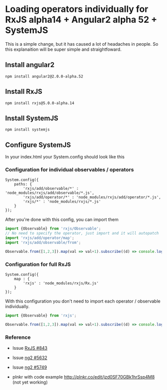 # Loading operators individually for RxJS alpha14 + Angular2 alpha 52 + SystemJS

This is a simple change, but it has caused a lot of headaches in people. So this explanaition will be super simple and straightfoward.

## Install angular2

```
npm install angular2@2.0.0-alpha.52
```

## Install RxJS

```
npm install rxjs@5.0.0-alpha.14
```

## Install SystemJS

```
npm install systemjs
```

## Configure SystemJS

In your index.html your System.config should look like this

### Configuration for individual observables / operators 

```
System.config({
	paths: {
		'rxjs/add/observable/*' : 'node_modules/rxjs/add/observable/*.js',
		'rxjs/add/operator/*' : 'node_modules/rxjs/add/operator/*.js',
		'rxjs/*' : 'node_modules/rxjs/*.js'
	}
});
```

After you're done with this config, you can import them 

```typescript
import {Observable} from 'rxjs/Observable';
// No need to specify the operator, just import and it will autopatch
import 'rxjs/add/operator/map';
import 'rxjs/add/observable/from';

Observable.from([1,2,3]).map(val => val+1).subscribe((d) => console.log(d));
```

### Configuration for full RxJS

```
System.config({
	map : {
		'rxjs' : 'node_modules/rxjs/Rx.js'
	}
});
```

With this configuration you don't need to import each operator / observable individually.

```typescript
import {Observable} from 'rxjs';

Observable.from([1,2,3]).map(val => val+1).subscribe((d) => console.log(d));
```


### Reference

- Issue [RxJS #843](https://github.com/ReactiveX/RxJS/pull/843)
- Issue [ng2 #5632](https://github.com/angular/angular/issues/5632)
- Issue [ng2 #5749](https://github.com/angular/angular/issues/5749)

- plnkr with code example http://plnkr.co/edit/jzd0SF70GBk1hrSsp4M8 (not yet working)
